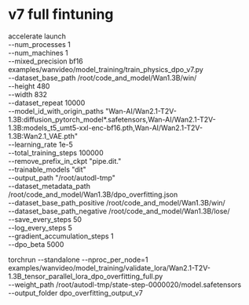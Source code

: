 

# v7 full fintuning
accelerate launch \
  --num_processes 1 \
  --num_machines 1 \
  --mixed_precision bf16 \
  examples/wanvideo/model_training/train_physics_dpo_v7.py \
  --dataset_base_path /root/code_and_model/Wan1.3B/win/ \
  --height 480 \
  --width 832 \
  --dataset_repeat 10000 \
  --model_id_with_origin_paths "Wan-AI/Wan2.1-T2V-1.3B:diffusion_pytorch_model*.safetensors,Wan-AI/Wan2.1-T2V-1.3B:models_t5_umt5-xxl-enc-bf16.pth,Wan-AI/Wan2.1-T2V-1.3B:Wan2.1_VAE.pth" \
  --learning_rate 1e-5 \
  --total_training_steps 100000 \
  --remove_prefix_in_ckpt "pipe.dit." \
  --trainable_models "dit" \
  --output_path "/root/autodl-tmp" \
  --dataset_metadata_path /root/code_and_model/Wan1.3B/dpo_overfitting.json \
  --dataset_base_path_positive /root/code_and_model/Wan1.3B/win/ \
  --dataset_base_path_negative /root/code_and_model/Wan1.3B/lose/ \
  --save_every_steps 50 \
  --log_every_steps 5 \
  --gradient_accumulation_steps 1 \
  --dpo_beta 5000

torchrun  --standalone --nproc_per_node=1 examples/wanvideo/model_training/validate_lora/Wan2.1-T2V-1.3B_tensor_parallel_lora_dpo_overfitting_full.py \
  --weight_path /root/autodl-tmp/state-step-0000020/model.safetensors \
  --output_folder dpo_overfitting_output_v7